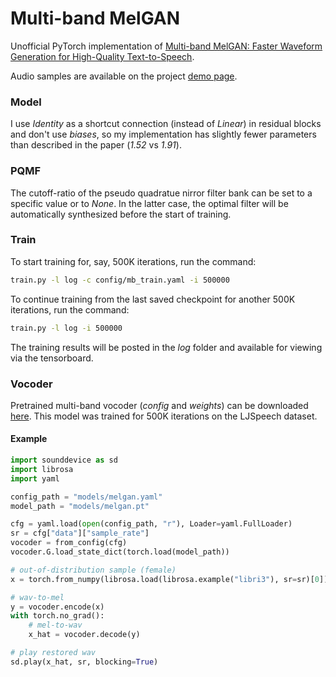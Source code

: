 # Multi-band MelGAN
Unofficial PyTorch implementation of [Multi-band MelGAN: Faster Waveform Generation for High-Quality Text-to-Speech](https://arxiv.org/abs/2005.05106).

Audio samples are available on the project [demo page](https://che-roman.github.io/mb-melgan/).

### Model
I use _Identity_ as a shortcut connection (instead of _Linear_) in residual blocks and don't use _biases_, so my implementation has slightly fewer parameters than described in the paper (_1.52_ vs _1.91_).

### PQMF
The cutoff-ratio of the pseudo quadratue nirror filter bank can be set to a specific value or to _None_. In the latter case, the optimal filter will be automatically synthesized before the start of training.

### Train
To start training for, say, 500K iterations, run the command:
```bash
train.py -l log -c config/mb_train.yaml -i 500000
```
To continue training from the last saved checkpoint for another 500K iterations, run the command:
```bash
train.py -l log -i 500000
```
The training results will be posted in the _log_ folder and available for viewing via the tensorboard.
    
### Vocoder
Pretrained multi-band vocoder (_config_ and _weights_) can be downloaded [here](https://drive.google.com/drive/folders/1Pu_1nHx2kS7ecn23vJu9AeXfwGe-btLQ?usp=sharing). This model was trained for 500K iterations on the LJSpeech dataset.

#### Example
```python
import sounddevice as sd
import librosa
import yaml

config_path = "models/melgan.yaml"
model_path = "models/melgan.pt"

cfg = yaml.load(open(config_path, "r"), Loader=yaml.FullLoader)
sr = cfg["data"]["sample_rate"]
vocoder = from_config(cfg)
vocoder.G.load_state_dict(torch.load(model_path))

# out-of-distribution sample (female)
x = torch.from_numpy(librosa.load(librosa.example("libri3"), sr=sr)[0])

# wav-to-mel
y = vocoder.encode(x)
with torch.no_grad():
	# mel-to-wav
    x_hat = vocoder.decode(y)

# play restored wav
sd.play(x_hat, sr, blocking=True)
```
